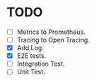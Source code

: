 # TODO

- [ ] Metrics to Prometheus.
- [ ] Tracing to Open Tracing.
- [x] Add Log.
- [x] E2E tests.
- [ ] Integration Test.
- [ ] Unit Test.

